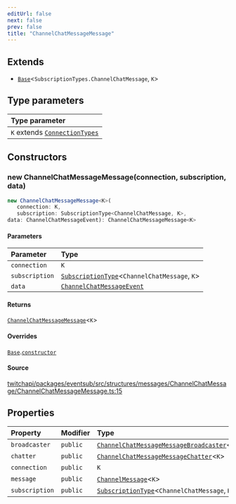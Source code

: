 ```yaml
---
editUrl: false
next: false
prev: false
title: "ChannelChatMessageMessage"
---
```


## Extends

- [`Base`](/api/eventsub/classes/base/)\<`SubscriptionTypes.ChannelChatMessage`, `K`\>

## Type parameters

| Type parameter |
| :------ |
| `K` extends [`ConnectionTypes`](/api/eventsub/type-aliases/connectiontypes/) |

## Constructors

### new ChannelChatMessageMessage(connection, subscription, data)

```ts
new ChannelChatMessageMessage<K>(
   connection: K, 
   subscription: SubscriptionType<ChannelChatMessage, K>, 
data: ChannelChatMessageEvent): ChannelChatMessageMessage<K>
```

#### Parameters

| Parameter | Type |
| :------ | :------ |
| `connection` | `K` |
| `subscription` | [`SubscriptionType`](/api/eventsub/type-aliases/subscriptiontype/)\<`ChannelChatMessage`, `K`\> |
| `data` | [`ChannelChatMessageEvent`](/api/eventsub/interfaces/channelchatmessageevent/) |

#### Returns

[`ChannelChatMessageMessage`](/api/eventsub/classes/channelchatmessagemessage/)\<`K`\>

#### Overrides

[`Base`](/api/eventsub/classes/base/).[`constructor`](/api/eventsub/classes/base/#constructors)

#### Source

[twitchapi/packages/eventsub/src/structures/messages/ChannelChatMessage/ChannelChatMessageMessage.ts:15](https://github.com/pablornc/twitchapi//blob/8695acad106a836c1f0fc4c57a113f17adce41f0/packages/eventsub/src/structures/messages/ChannelChatMessage/ChannelChatMessageMessage.ts#L15)

## Properties

| Property | Modifier | Type | Inherited from |
| :------ | :------ | :------ | :------ |
| `broadcaster` | `public` | [`ChannelChatMessageMessageBroadcaster`](/api/eventsub/classes/channelchatmessagemessagebroadcaster/)\<`K`\> | - |
| `chatter` | `public` | [`ChannelChatMessageMessageChatter`](/api/eventsub/classes/channelchatmessagemessagechatter/)\<`K`\> | - |
| `connection` | `public` | `K` | [`Base`](/api/eventsub/classes/base/).`connection` |
| `message` | `public` | [`ChannelMessage`](/api/eventsub/classes/channelmessage/)\<`K`\> | - |
| `subscription` | `public` | [`SubscriptionType`](/api/eventsub/type-aliases/subscriptiontype/)\<`ChannelChatMessage`, `K`\> | [`Base`](/api/eventsub/classes/base/).`subscription` |
